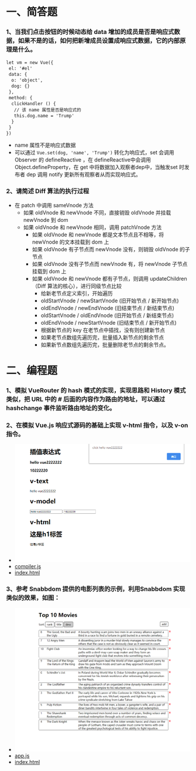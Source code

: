 # 一、简答题
### 1、当我们点击按钮的时候动态给 data 增加的成员是否是响应式数据，如果不是的话，如何把新增成员设置成响应式数据，它的内部原理是什么。
```
let vm = new Vue({
 el: '#el'
 data: {
  o: 'object',
  dog: {}
 },
 method: {
  clickHandler () {
   // 该 name 属性是否是响应式的
   this.dog.name = 'Trump'
  }
 }
})
```
- name 属性不是响应式数据
- 可以通过 `Vue.set(dog, 'name', 'Trump')` 转化为响应式，set 会调用 Observer 的 defineReactive ，在 defineReactive中会调用Object.defineProperty，在 get 中将数据加入观察者dep中，当触发set 时发布者 dep 调用 notify 更新所有观察者从而实现响应式。

### 2、请简述 Diff 算法的执行过程
- 在 patch 中调用 sameVnode 方法
    - 如果 oldVnode 和 newVnode 不同，直接销毁 oldVnode 并挂载 newVnode 到 dom
    - 如果 oldVnode 和 newVnode 相同，调用 patchVnode 方法
        - 如果 oldVnode 和 newVnode 都是文本节点且不相等，将 newVnode 的文本挂载到 dom 上
        - 如果 oldVnode 有子节点而 newVnode 没有，则销毁 oldVnode 的子节点
        - 如果 oldVnode 没有子节点而 newVnode 有，将 newVnode 子节点挂载到 dom 上
        - 如果 oldVnode 和 newVnode 都有子节点，则调用 updateChildren（Diff 算法的核心），进行同级节点比较
            - 给新老节点定义索引，开始遍历
            - oldStartVnode / newStartVnode (旧开始节点 / 新开始节点)
            - oldEndVnode / newEndVnode (旧结束节点 / 新结束节点)
            - oldStartVnode / oldEndVnode (旧开始节点 / 新结束节点)
            - oldEndVnode / newStartVnode (旧结束节点 / 新开始节点)
            - 根据新节点的 key 在老节点中插找，没有则创建新节点
            - 如果老节点数组先遍历完，批量插入新节点的剩余节点
            - 如果新节点数组先遍历完，批量删除老节点的剩余节点。


# 二、编程题
### 1、模拟 VueRouter 的 hash 模式的实现，实现思路和 History 模式类似，把 URL 中的 # 后面的内容作为路由的地址，可以通过 hashchange 事件监听路由地址的变化。
 

### 2、在模拟 Vue.js 响应式源码的基础上实现 v-html 指令，以及 v-on 指令。
- ![minivue](https://github.com/MarchYuanx/fed-e-task-03-01/blob/master/MINIVUE/vue.jpg)
- [compiler.js](https://github.com/MarchYuanx/fed-e-task-03-01/blob/master/MINIVUE/js/compiler.js)
- [index.html](https://github.com/MarchYuanx/fed-e-task-03-01/blob/master/MINIVUE/index.html)

### 3、参考 Snabbdom 提供的电影列表的示例，利用Snabbdom 实现类似的效果，如图：
- ![snabbdom](https://github.com/MarchYuanx/fed-e-task-03-01/blob/master/snabbdom/snabbdom.jpg)
- [app.js](https://github.com/MarchYuanx/fed-e-task-03-01/blob/master/snabbdom/src/app.js)
- [index.html](https://github.com/MarchYuanx/fed-e-task-03-01/blob/master/snabbdom/index.html)